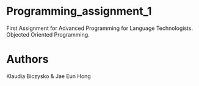 # Programming_assignment_1
First Assignment for Advanced Programming for Language Technologists. 
Objected Oriented Programming.

# Authors
Klaudia Biczysko & Jae Eun Hong
